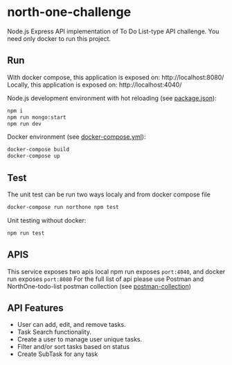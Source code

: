 # north-one-challenge
Node.js Express API implementation of To Do List-type API challenge.
You need only docker to run this project.

## Run

With docker compose, this application is exposed on: http://localhost:8080/
Locally, this application is exposed on: http://localhost:4040/

Node.js development environment with hot reloading (see [package.json](https://github.com/Virmli/north-one-challenge/blob/main/package.json)):

```bash
npm i
npm run mongo:start
npm run dev
```

Docker environment (see [docker-compose.yml](https://github.com/Virmli/north-one-challenge/blob/main/docker-compose.yml)):

```bash
docker-compose build
docker-compose up
```

## Test

The unit test can be run two ways localy and from docker compose file

```bash
docker-compose run northone npm test
```
Unit testing without docker:

```bash
npm run test
```

## APIS

This service exposes two apis local npm run exposes ``port:4040``, and docker run exposes ``port:8080``
For the full list of api please use Postman and NorthOne-todo-list postman collection (see [postman-collection](https://github.com/Virmli/north-one-challenge/blob/main/postman/NorthOneChallenge.postman_collection.json))

## API Features
* User can add, edit, and remove tasks.
* Task Search functionality.
* Create a user to manage user unique tasks.
* Filter and/or sort tasks based on status
* Create SubTask for any task
